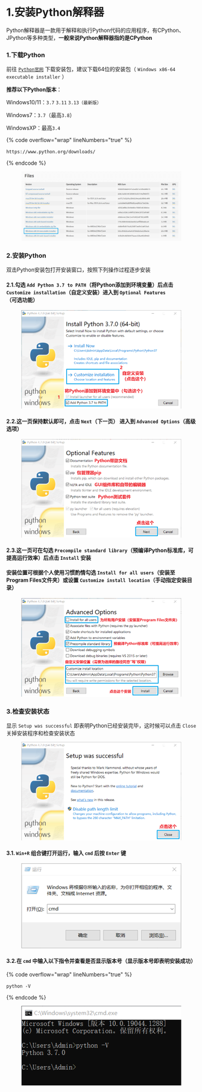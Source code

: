 # 1.安装Python解释器

Python解释器是一款用于解释和执行Python代码的应用程序，有CPython、JPython等多种类型，**一般来说Python解释器指的是CPython**

### 1.下载Python

前往 [`Python官网`](https://www.python.org/) 下载安装包，建议下载64位的安装包（ `Windows x86-64 executable installer` ）

**推荐以下Python版本**：

&#x20; Windows10/11：`3.7` `3.11` `3.13（最新版）`

&#x20; Windows7：`3.7`（最高`3.8`）

&#x20; WindowsXP：最高`3.4`

{% code overflow="wrap" lineNumbers="true" %}
```
https://www.python.org/downloads/
```
{% endcode %}

<figure><img src="../.gitbook/assets/Snipaste_2024-11-16_20-45-46.png" alt=""><figcaption></figcaption></figure>

### 2.安装Python

双击Python安装包打开安装窗口，按照下列操作过程逐步安装

#### 2.1.勾选 `Add Python 3.7 to PATH`（将Python添加到环境变量）后点击 `Customize installation`（自定义安装）进入到 `Optional Features`（可选功能）

<figure><img src="../.gitbook/assets/Snipaste_2024-11-17_10-17-56.png" alt=""><figcaption></figcaption></figure>

#### 2.2.这一页保持默认即可，点击 `Next`（下一页） 进入到 `Advanced Options`（高级选项）

<figure><img src="../.gitbook/assets/Snipaste_2024-11-17_10-25-34.png" alt=""><figcaption></figcaption></figure>

#### 2.3.这一页可在勾选 `Precompile standard library`（预编译Python标准库，可提高运行效率）后点击 `Install` 安装

#### 安装位置可根据个人使用习惯酌情勾选 `Install for all users`（安装至Program Files文件夹）或设置 `Customize install location`（手动指定安装目录）

<figure><img src="../.gitbook/assets/Snipaste_2024-11-17_10-39-47.png" alt=""><figcaption></figcaption></figure>

### 3.检查安装状态

显示 `Setup was successful` 即表明Python已经安装完毕，这时候可以点击 `Close` 关掉安装程序和检查安装状态

<figure><img src="../.gitbook/assets/Snipaste_2024-11-17_10-56-39.png" alt=""><figcaption></figcaption></figure>

#### 3.1. `Win+R` 组合键打开运行，输入 `cmd` 后按 `Enter` 键

<figure><img src="../.gitbook/assets/Snipaste_2024-11-16_21-21-29.png" alt=""><figcaption></figcaption></figure>

#### 3.2.在 `cmd` 中输入以下指令并查看是否显示版本号（显示版本号即表明安装成功）

{% code overflow="wrap" lineNumbers="true" %}
```batch
python -V
```
{% endcode %}

<figure><img src="../.gitbook/assets/Snipaste_2024-11-16_21-24-40.png" alt=""><figcaption></figcaption></figure>

